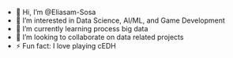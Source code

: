 - 👋 Hi, I’m @Eliasam-Sosa
- 👀 I’m interested in Data Science, AI/ML, and Game Development
- 🌱 I’m currently learning process big data
- 💞️ I’m looking to collaborate on data related projects
- ⚡ Fun fact: I love playing cEDH

<!---
Eliasam-Sosa/Eliasam-Sosa is a ✨ special ✨ repository because its `README.md` (this file) appears on your GitHub profile.
You can click the Preview link to take a look at your changes.
--->
